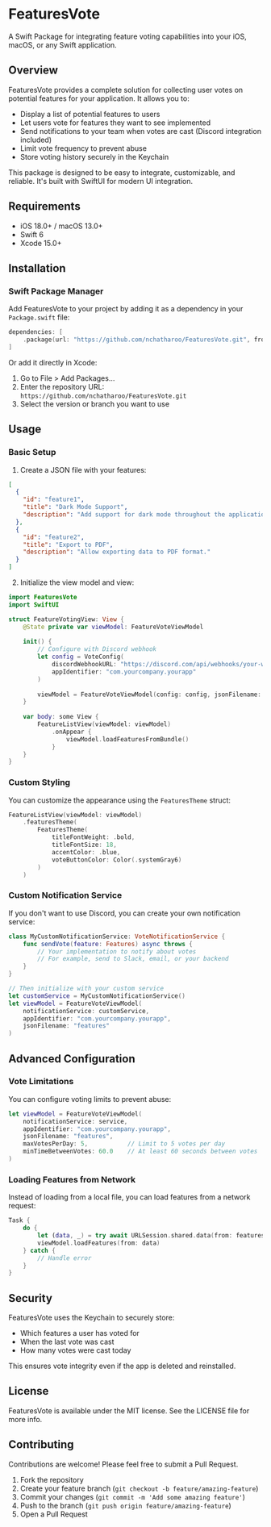 # FeaturesVote

A Swift Package for integrating feature voting capabilities into your iOS, macOS, or any Swift application.

## Overview

FeaturesVote provides a complete solution for collecting user votes on potential features for your application. It allows you to:

- Display a list of potential features to users
- Let users vote for features they want to see implemented
- Send notifications to your team when votes are cast (Discord integration included)
- Limit vote frequency to prevent abuse
- Store voting history securely in the Keychain

This package is designed to be easy to integrate, customizable, and reliable. It's built with SwiftUI for modern UI integration.

## Requirements

- iOS 18.0+ / macOS 13.0+
- Swift 6
- Xcode 15.0+

## Installation

### Swift Package Manager

Add FeaturesVote to your project by adding it as a dependency in your `Package.swift` file:

```swift
dependencies: [  
    .package(url: "https://github.com/nchatharoo/FeaturesVote.git", from: "1.0.0")
]
```

Or add it directly in Xcode:
1. Go to File > Add Packages...
2. Enter the repository URL: `https://github.com/nchatharoo/FeaturesVote.git`
3. Select the version or branch you want to use

## Usage

### Basic Setup

1. Create a JSON file with your features:

```json
[
  {
    "id": "feature1",
    "title": "Dark Mode Support",
    "description": "Add support for dark mode throughout the application."
  },
  {
    "id": "feature2",
    "title": "Export to PDF",
    "description": "Allow exporting data to PDF format."
  }
]
```

2. Initialize the view model and view:

```swift
import FeaturesVote
import SwiftUI

struct FeatureVotingView: View {
    @State private var viewModel: FeatureVoteViewModel
    
    init() {
        // Configure with Discord webhook
        let config = VoteConfig(
            discordWebhookURL: "https://discord.com/api/webhooks/your-webhook-url",
            appIdentifier: "com.yourcompany.yourapp"
        )
        
        viewModel = FeatureVoteViewModel(config: config, jsonFilename: "features")
    }
    
    var body: some View {
        FeatureListView(viewModel: viewModel)
            .onAppear {
                viewModel.loadFeaturesFromBundle()
            }
    }
}
```

### Custom Styling

You can customize the appearance using the `FeaturesTheme` struct:

```swift
FeatureListView(viewModel: viewModel)
    .featuresTheme(
        FeaturesTheme(
            titleFontWeight: .bold,
            titleFontSize: 18,
            accentColor: .blue,
            voteButtonColor: Color(.systemGray6)
        )
    )
```

### Custom Notification Service

If you don't want to use Discord, you can create your own notification service:

```swift
class MyCustomNotificationService: VoteNotificationService {
    func sendVote(feature: Features) async throws {
        // Your implementation to notify about votes
        // For example, send to Slack, email, or your backend
    }
}

// Then initialize with your custom service
let customService = MyCustomNotificationService()
let viewModel = FeatureVoteViewModel(
    notificationService: customService,
    appIdentifier: "com.yourcompany.yourapp",
    jsonFilename: "features"
)
```

## Advanced Configuration

### Vote Limitations

You can configure voting limits to prevent abuse:

```swift
let viewModel = FeatureVoteViewModel(
    notificationService: service,
    appIdentifier: "com.yourcompany.yourapp",
    jsonFilename: "features",
    maxVotesPerDay: 5,           // Limit to 5 votes per day
    minTimeBetweenVotes: 60.0    // At least 60 seconds between votes
)
```

### Loading Features from Network

Instead of loading from a local file, you can load features from a network request:

```swift
Task {
    do {
        let (data, _) = try await URLSession.shared.data(from: featuresURL)
        viewModel.loadFeatures(from: data)
    } catch {
        // Handle error
    }
}
```

## Security

FeaturesVote uses the Keychain to securely store:
- Which features a user has voted for
- When the last vote was cast
- How many votes were cast today

This ensures vote integrity even if the app is deleted and reinstalled.

## License

FeaturesVote is available under the MIT license. See the LICENSE file for more info.

## Contributing

Contributions are welcome! Please feel free to submit a Pull Request.

1. Fork the repository
2. Create your feature branch (`git checkout -b feature/amazing-feature`)
3. Commit your changes (`git commit -m 'Add some amazing feature'`)
4. Push to the branch (`git push origin feature/amazing-feature`)
5. Open a Pull Request
